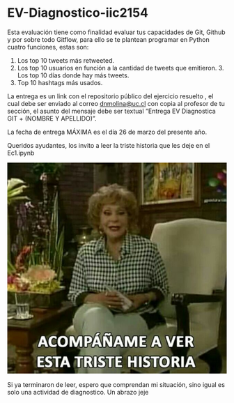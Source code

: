 # EV-Diagnostico-iic2154

Esta evaluación tiene como finalidad evaluar tus capacidades de Git, Github y por sobre todo Gitflow, para ello se te plantean programar en Python cuatro funciones, estas son:
1. Los top 10 tweets más retweeted.
2. Los top 10 usuarios en función a la cantidad de tweets que emitieron. 3. Los top 10 días donde hay más tweets.
3. Top 10 hashtags más usados.

La entrega es un link con el repositorio público del ejercicio resuelto , el cual debe ser enviado al correo dnmolina@uc.cl con copia al profesor de tu sección, el asunto del mensaje debe ser textual “Entrega EV Diagnostica GIT + (NOMBRE Y APELLIDO)”.

La fecha de entrega MÁXIMA es el día 26 de marzo del presente año.


Queridos ayudantes, los invito a leer la triste historia que les deje en el Ec1.ipynb

![](img.jpg)

Si ya terminaron de leer, espero que comprendan mi situación, sino igual es solo una actividad de diagnostico.
Un abrazo jeje